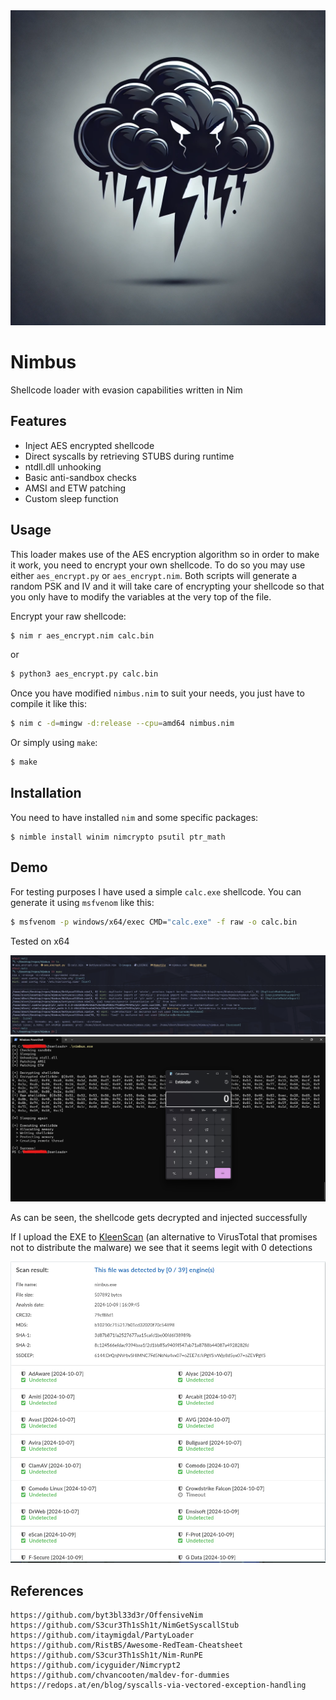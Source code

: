 <img src="https://raw.githubusercontent.com/D3Ext/Nimbus/main/images/logo.webp" alt="logo">

# Nimbus

Shellcode loader with evasion capabilities written in Nim

## Features

- Inject AES encrypted shellcode
- Direct syscalls by retrieving STUBS during runtime
- ntdll.dll unhooking
- Basic anti-sandbox checks
- AMSI and ETW patching
- Custom sleep function

## Usage

This loader makes use of the AES encryption algorithm so in order to make it work, you need to encrypt your own shellcode. To do so you may use either `aes_encrypt.py` or `aes_encrypt.nim`. Both scripts will generate a random PSK and IV and it will take care of encrypting your shellcode so that you only have to modify the variables at the very top of the file.

Encrypt your raw shellcode:

```sh
$ nim r aes_encrypt.nim calc.bin
```

or

```sh
$ python3 aes_encrypt.py calc.bin
```

Once you have modified `nimbus.nim` to suit your needs, you just have to compile it like this:

```sh
$ nim c -d=mingw -d:release --cpu=amd64 nimbus.nim
```

Or simply using `make`:

```sh
$ make
```

## Installation

You need to have installed `nim` and some specific packages:

```
$ nimble install winim nimcrypto psutil ptr_math
```

## Demo

For testing purposes I have used a simple `calc.exe` shellcode. You can generate it using `msfvenom` like this:

```sh
$ msfvenom -p windows/x64/exec CMD="calc.exe" -f raw -o calc.bin
```

Tested on x64

<img src="https://raw.githubusercontent.com/D3Ext/Nimbus/main/images/compile.png" alt="compile">

<img src="https://raw.githubusercontent.com/D3Ext/Nimbus/main/images/demo.png" alt="demo">

As can be seen, the shellcode gets decrypted and injected successfully

If I upload the EXE to [KleenScan](https://www.kleenscan.com/index) (an alternative to VirusTotal that promises not to distribute the malware) we see that it seems legit with 0 detections

<img src="https://raw.githubusercontent.com/D3Ext/Nimbus/main/images/scan.png" alt="scan">

## References

```
https://github.com/byt3bl33d3r/OffensiveNim
https://github.com/S3cur3Th1sSh1t/NimGetSyscallStub
https://github.com/itaymigdal/PartyLoader
https://github.com/RistBS/Awesome-RedTeam-Cheatsheet
https://github.com/S3cur3Th1sSh1t/Nim-RunPE
https://github.com/icyguider/Nimcrypt2
https://github.com/chvancooten/maldev-for-dummies
https://redops.at/en/blog/syscalls-via-vectored-exception-handling
```


